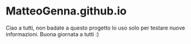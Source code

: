 # MatteoGenna.github.io
Ciao a tutti, non badate a questo progetto lo uso solo per testare nuove informazioni. 
Buona giornata a tutti :)
